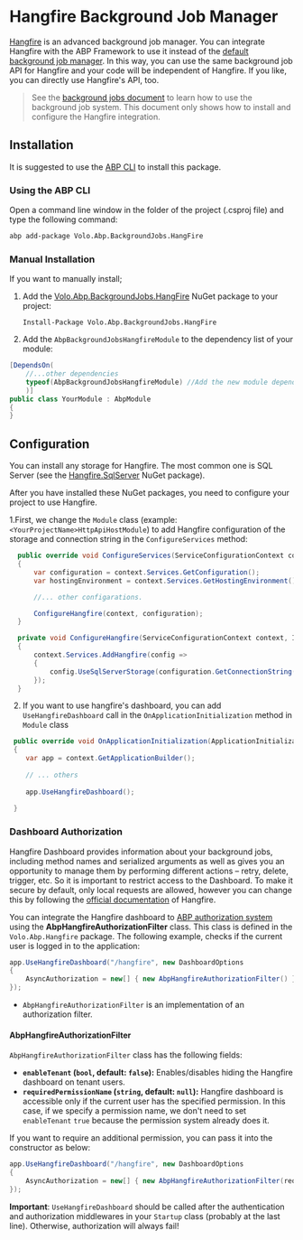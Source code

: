 # Hangfire Background Job Manager

[Hangfire](https://www.hangfire.io/) is an advanced background job manager. You can integrate Hangfire with the ABP Framework to use it instead of the [default background job manager](Background-Jobs.md). In this way, you can use the same background job API for Hangfire and your code will be independent of Hangfire. If you like, you can directly use Hangfire's API, too.

> See the [background jobs document](Background-Jobs.md) to learn how to use the background job system. This document only shows how to install and configure the Hangfire integration.

## Installation

It is suggested to use the [ABP CLI](CLI.md) to install this package.

### Using the ABP CLI

Open a command line window in the folder of the project (.csproj file) and type the following command:

````bash
abp add-package Volo.Abp.BackgroundJobs.HangFire
````

### Manual Installation

If you want to manually install;

1. Add the [Volo.Abp.BackgroundJobs.HangFire](https://www.nuget.org/packages/Volo.Abp.BackgroundJobs.HangFire) NuGet package to your project:

   ````
   Install-Package Volo.Abp.BackgroundJobs.HangFire
   ````

2. Add the `AbpBackgroundJobsHangfireModule` to the dependency list of your module:

````csharp
[DependsOn(
    //...other dependencies
    typeof(AbpBackgroundJobsHangfireModule) //Add the new module dependency
    )]
public class YourModule : AbpModule
{
}
````

## Configuration

You can install any storage for Hangfire. The most common one is SQL Server (see the [Hangfire.SqlServer](https://www.nuget.org/packages/Hangfire.SqlServer) NuGet package).

After you have installed these NuGet packages, you need to configure your project to use Hangfire.

1.First, we change the `Module` class (example: `<YourProjectName>HttpApiHostModule`) to add Hangfire configuration of the storage and connection string in the `ConfigureServices` method:

````csharp
  public override void ConfigureServices(ServiceConfigurationContext context)
  {
      var configuration = context.Services.GetConfiguration();
      var hostingEnvironment = context.Services.GetHostingEnvironment();

      //... other configarations.

      ConfigureHangfire(context, configuration);
  }

  private void ConfigureHangfire(ServiceConfigurationContext context, IConfiguration configuration)
  {
      context.Services.AddHangfire(config =>
      {
          config.UseSqlServerStorage(configuration.GetConnectionString("Default"));
      });
  }
````

2. If you want to use hangfire's dashboard, you can add `UseHangfireDashboard` call in the `OnApplicationInitialization` method in `Module` class

````csharp
 public override void OnApplicationInitialization(ApplicationInitializationContext context)
 {
    var app = context.GetApplicationBuilder();
            
    // ... others
    
    app.UseHangfireDashboard();
 
 }
````

### Dashboard Authorization

Hangfire Dashboard provides information about your background jobs, including method names and serialized arguments as well as gives you an opportunity to manage them by performing different actions – retry, delete, trigger, etc. So it is important to restrict access to the Dashboard.
To make it secure by default, only local requests are allowed, however you can change this by following the [official documentation](http://docs.hangfire.io/en/latest/configuration/using-dashboard.html) of Hangfire.

You can integrate the Hangfire dashboard to [ABP authorization system](Authorization.md) using the **AbpHangfireAuthorizationFilter**
class. This class is defined in the `Volo.Abp.Hangfire` package. The following example, checks if the current user is logged in to the application:

```csharp
app.UseHangfireDashboard("/hangfire", new DashboardOptions
{
    AsyncAuthorization = new[] { new AbpHangfireAuthorizationFilter() }
});
```

* `AbpHangfireAuthorizationFilter` is an implementation of an authorization filter.

#### AbpHangfireAuthorizationFilter

`AbpHangfireAuthorizationFilter` class has the following fields:

* **`enableTenant`  (`bool`, default: `false`):** Enables/disables hiding the Hangfire dashboard on tenant users.
* **`requiredPermissionName`  (`string`, default: `null`):** Hangfire dashboard is accessible only if the current user has the specified permission. In this case, if we specify a permission name, we don't need to set `enableTenant` `true` because the permission system already does it.

If you want to require an additional permission, you can pass it into the constructor as below:

```csharp
app.UseHangfireDashboard("/hangfire", new DashboardOptions
{
    AsyncAuthorization = new[] { new AbpHangfireAuthorizationFilter(requiredPermissionName: "MyHangFireDashboardPermissionName") }
});
```

**Important**: `UseHangfireDashboard` should be called after the authentication and authorization middlewares in your `Startup` class (probably at the last line). Otherwise,
authorization will always fail!
